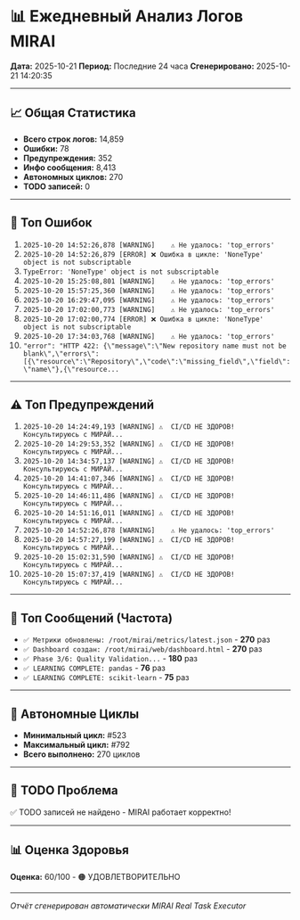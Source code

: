 # 📊 Ежедневный Анализ Логов MIRAI

**Дата:** 2025-10-21
**Период:** Последние 24 часа
**Сгенерировано:** 2025-10-21 14:20:35

---

## 📈 Общая Статистика

- **Всего строк логов:** 14,859
- **Ошибки:** 78
- **Предупреждения:** 352
- **Инфо сообщения:** 8,413
- **Автономных циклов:** 270
- **TODO записей:** 0

---

## 🔴 Топ Ошибок

1. `2025-10-20 14:52:26,878 [WARNING]    ⚠️ Не удалось: 'top_errors'`
2. `2025-10-20 14:52:26,879 [ERROR] ❌ Ошибка в цикле: 'NoneType' object is not subscriptable`
3. `TypeError: 'NoneType' object is not subscriptable`
4. `2025-10-20 15:25:08,801 [WARNING]    ⚠️ Не удалось: 'top_errors'`
5. `2025-10-20 15:57:25,360 [WARNING]    ⚠️ Не удалось: 'top_errors'`
6. `2025-10-20 16:29:47,095 [WARNING]    ⚠️ Не удалось: 'top_errors'`
7. `2025-10-20 17:02:00,773 [WARNING]    ⚠️ Не удалось: 'top_errors'`
8. `2025-10-20 17:02:00,774 [ERROR] ❌ Ошибка в цикле: 'NoneType' object is not subscriptable`
9. `2025-10-20 17:34:03,768 [WARNING]    ⚠️ Не удалось: 'top_errors'`
10. `"error": "HTTP 422: {\"message\":\"New repository name must not be blank\",\"errors\":[{\"resource\":\"Repository\",\"code\":\"missing_field\",\"field\":\"name\"},{\"resource...`

---

## ⚠️ Топ Предупреждений

1. `2025-10-20 14:24:49,193 [WARNING] ⚠️  CI/CD НЕ ЗДОРОВ! Консультируюсь с МИРАЙ...`
2. `2025-10-20 14:29:53,352 [WARNING] ⚠️  CI/CD НЕ ЗДОРОВ! Консультируюсь с МИРАЙ...`
3. `2025-10-20 14:34:57,137 [WARNING] ⚠️  CI/CD НЕ ЗДОРОВ! Консультируюсь с МИРАЙ...`
4. `2025-10-20 14:41:07,346 [WARNING] ⚠️  CI/CD НЕ ЗДОРОВ! Консультируюсь с МИРАЙ...`
5. `2025-10-20 14:46:11,486 [WARNING] ⚠️  CI/CD НЕ ЗДОРОВ! Консультируюсь с МИРАЙ...`
6. `2025-10-20 14:51:16,011 [WARNING] ⚠️  CI/CD НЕ ЗДОРОВ! Консультируюсь с МИРАЙ...`
7. `2025-10-20 14:52:26,878 [WARNING]    ⚠️ Не удалось: 'top_errors'`
8. `2025-10-20 14:57:27,199 [WARNING] ⚠️  CI/CD НЕ ЗДОРОВ! Консультируюсь с МИРАЙ...`
9. `2025-10-20 15:02:31,590 [WARNING] ⚠️  CI/CD НЕ ЗДОРОВ! Консультируюсь с МИРАЙ...`
10. `2025-10-20 15:07:37,419 [WARNING] ⚠️  CI/CD НЕ ЗДОРОВ! Консультируюсь с МИРАЙ...`

---

## 💬 Топ Сообщений (Частота)

- `✅ Метрики обновлены: /root/mirai/metrics/latest.json` - **270** раз
- `✅ Dashboard создан: /root/mirai/web/dashboard.html` - **270** раз
- `✅ Phase 3/6: Quality Validation...` - **180** раз
- `✅ LEARNING COMPLETE: pandas` - **76** раз
- `✅ LEARNING COMPLETE: scikit-learn` - **75** раз

---

## 🔄 Автономные Циклы

- **Минимальный цикл:** #523
- **Максимальный цикл:** #792
- **Всего выполнено:** 270 циклов

---

## 🚨 TODO Проблема

✅ TODO записей не найдено - MIRAI работает корректно!

---

## 📊 Оценка Здоровья

**Оценка:** 60/100 - 🟠 УДОВЛЕТВОРИТЕЛЬНО

---

*Отчёт сгенерирован автоматически MIRAI Real Task Executor*
